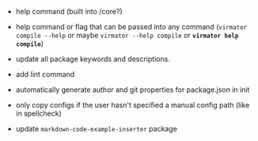 -   help command (built into /core?)
-   help command or flag that can be passed into any command (`virmator compile --help` or maybe `virmator --help compile` or **`virmator help compile`**)
-   update all package keywords and descriptions.
-   add lint command
-   automatically generate author and git properties for package.json in init
-   only copy configs if the user hasn't specified a manual config path (like in spellcheck)

-   update `markdown-code-example-inserter` package
